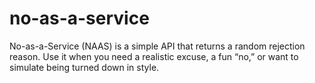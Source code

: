 # no-as-a-service

No-as-a-Service (NAAS) is a simple API that returns a random rejection reason.
Use it when you need a realistic excuse, a fun “no,” or want to simulate being turned down in style.
